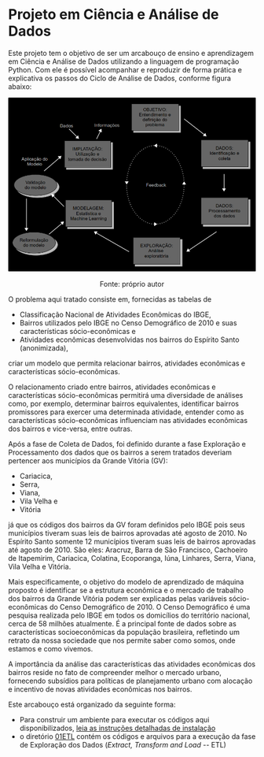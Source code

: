 # Projeto em Ciência e Análise de Dados

Este projeto tem o objetivo de ser um arcabouço de ensino e aprendizagem em Ciência e Análise de Dados utilizando a linguagem de programação Python. Com ele é possível acompanhar e reproduzir de forma prática e explicativa os passos do Ciclo de Análise de Dados, conforme figura abaixo:
<div align="center">
  
![](https://github.com/LabPEC/ProjetoAnaliseDados/blob/main/Docs/CicloDadosBW.png)

  Fonte: próprio autor
  
</div>

O problema aqui tratado consiste em, fornecidas as tabelas de
- Classificação Nacional de Atividades Econômicas do IBGE,
- Bairros utilizados pelo IBGE no Censo Demográfico de 2010 e suas características sócio-econômicas e
- Atividades econômicas desenvolvidas nos bairros do Espírito Santo (anonimizada),

criar um modelo que permita relacionar bairros, atividades econômicas e características sócio-econômicas.

O relacionamento criado entre bairros, atividades econômicas e características sócio-econômicas permitirá uma diversidade de análises como, por exemplo, determinar bairros equivalentes, identificar bairros promissores para exercer uma determinada atividade, entender como as características sócio-econômicas influenciam nas atividades econômicas dos bairros e vice-versa, entre outras.


Após a fase de Coleta de Dados, foi definido durante a fase Exploração e Processamento dos dados que os bairros a serem tratados deveriam pertencer aos municípios da Grande Vitória (GV):
 - Cariacica,
 - Serra,
 - Viana,
 - Vila Velha e
 - Vitória

já que os códigos dos bairros da GV foram definidos pelo IBGE pois seus municípios tiveram suas leis de bairros aprovadas até agosto de 2010. No Espírito Santo somente 12 municípios  tiveram suas leis de bairros aprovadas até agosto de 2010. São eles: Aracruz, Barra de São Francisco, Cachoeiro de Itapemirim, Cariacica,
Colatina, Ecoporanga, Iúna, Linhares, Serra, Viana, Vila Velha e Vitória.

Mais especificamente, o objetivo do modelo de aprendizado de máquina proposto é identificar se a estrutura econômica e o mercado de trabalho dos bairros da Grande Vitória podem ser explicadas pelas variáveis sócio-econômicas do Censo Demográfico de 2010. O Censo Demográfico é uma pesquisa realizada pelo IBGE em todos os domicílios do território nacional, cerca de 58 milhões atualmente. É a principal fonte de dados sobre as características socioeconômicas da população brasileira, refletindo um retrato da nossa sociedade que nos permite saber como somos, onde estamos e como vivemos.

A importância da análise das características das atividades econômicas dos bairros reside no fato de compreender melhor o mercado urbano, fornecendo subsídios para políticas  de planejamento urbano com alocação e incentivo de novas atividades econômicas nos bairros.


Este arcabouço está organizado da seguinte forma:

* Para construir um ambiente para executar os códigos aqui disponibilizados, [leia as instruções detalhadas de instalação](https://github.com/LabPEC/ProjetoAnaliseDados/blob/main/INSTALL.md)
* o diretório [01ETL](https://github.com/LabPEC/ProjetoAnaliseDados/tree/main/01ETL) contém os códigos e arquivos para a execução da fase de Exploração dos Dados (*Extract, Transform and Load* -- ETL)



